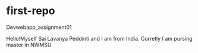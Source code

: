 # first-repo
Devwebapp_assignment01

Hello!Myself Sai Lavanya Peddinti and I am from India.
Curretly I am pursing master in NWMSU
